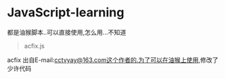 # JavaScript-learning
都是油猴脚本..可以直接使用,怎么用...不知道

> acfix.js

acfix 出自E-mail:cctvyay@163.com这个作者的.为了可以在油猴上使用,修改了少许代码